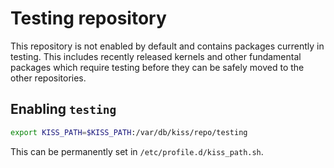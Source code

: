 # Testing repository

This repository is not enabled by default and contains packages currently in testing. This includes recently released kernels and other fundamental packages which require testing before they can be safely moved to the other repositories.


## Enabling `testing`

```sh
export KISS_PATH=$KISS_PATH:/var/db/kiss/repo/testing
```

This can be permanently set in `/etc/profile.d/kiss_path.sh`.
